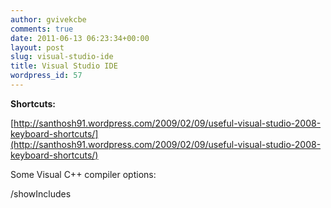 ```yaml
---
author: gvivekcbe
comments: true
date: 2011-06-13 06:23:34+00:00
layout: post
slug: visual-studio-ide
title: Visual Studio IDE
wordpress_id: 57
---
```


**Shortcuts:**

[http://santhosh91.wordpress.com/2009/02/09/useful-visual-studio-2008-keyboard-shortcuts/](http://santhosh91.wordpress.com/2009/02/09/useful-visual-studio-2008-keyboard-shortcuts/)

Some Visual C++ compiler options:

/showIncludes






